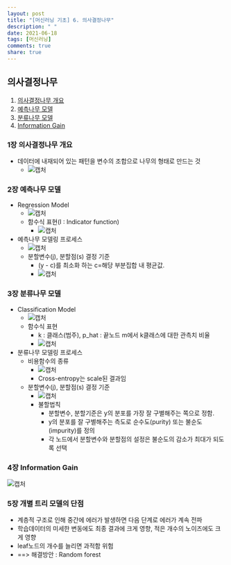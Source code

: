 ```yaml
---
layout: post
title: "[머신러닝 기초] 6. 의사결정나무"
description: " "
date: 2021-06-18
tags: [머신러닝]
comments: true
share: true
---
```


## 의사결정나무
1. [의사결정나무 개요](#1장-의사결정나무-모델)   
2. [예측나무 모델](#2장-예측나무-모델)   
3. [분류나무 모델](#3장-분류나무-모델)   
4. [Information Gain](#4장-Information-Gain)   

### 1장 의사결정나무 개요
- 데이터에 내재되어 있는 패턴을 변수의 조합으로 나무의 형태로 만드는 것
  - ![캡처](https://user-images.githubusercontent.com/43491168/111871934-04b36280-89d0-11eb-9591-e928f44c8e11.PNG)

### 2장 예측나무 모델
- Regression Model
  - ![캡처](https://user-images.githubusercontent.com/43491168/111872066-ca969080-89d0-11eb-8f2e-33ce99805172.PNG)
  - 함수식 표현(I : Indicator function)
    - ![캡처](https://user-images.githubusercontent.com/43491168/111872651-37aa2600-89d1-11eb-8f3f-29ac4dc8c59f.PNG)
- 예측나무 모델링 프로세스
  - ![캡처](https://user-images.githubusercontent.com/43491168/111873018-a12a3480-89d1-11eb-8e05-808a3bfb26eb.PNG)
  - 분할변수(j), 분할점(s) 결정 기준 
    - (y - c)를 최소화 하는 c=해당 부분집합 내 평균값.
    - ![캡처](https://user-images.githubusercontent.com/43491168/111873251-c53a4580-89d2-11eb-8a4b-59d284f3b55d.PNG)

### 3장 분류나무 모델
- Classification Model
  - ![캡처](https://user-images.githubusercontent.com/43491168/111873387-70e39580-89d3-11eb-9922-bfe1a53676b3.PNG)
  - 함수식 표현
    - k : 클래스(범주), p_hat : 끝노드 m에서 k클래스에 대한 관측치 비율 
    - ![캡처](https://user-images.githubusercontent.com/43491168/111873483-c5871080-89d3-11eb-9b1c-a03d48e0dd64.PNG)
- 분류나무 모델링 프로세스
  - 비용함수의 종류
    - ![캡처](https://user-images.githubusercontent.com/43491168/111873610-81484000-89d4-11eb-9163-110569746963.PNG)
    - Cross-entropy는 scale된 결과임
  - 분할변수(j), 분할점(s) 결정 기준 
    - ![캡처](https://user-images.githubusercontent.com/43491168/111873710-ffa4e200-89d4-11eb-8646-f55727ded577.PNG)
    - 불할법칙
      - 분할변수, 분할기준은 y의 분포를 가장 잘 구별해주는 쪽으로 정함.
      - y의 분포를 잘 구별해주는 측도로 순수도(purity) 또는 불순도(impurity)를 정의
      - 각 노드에서 분할변수와 분할점의 설정은 불순도의 감소가 최대가 되도록 선택

### 4장 Information Gain
![캡처](https://user-images.githubusercontent.com/43491168/111873955-316a7880-89d6-11eb-8f8b-17b0c1941580.PNG)

### 5장 개별 트리 모델의 단점
- 계층적 구조로 인해 중간에 에러가 발생하면 다음 단계로 에러가 계속 전파
- 학습데이터의 미세한 변동에도 최종 결과에 크게 영향, 적은 개수의 노이즈에도 크게 영향
- leaf노드의 개수를 늘리면 과적함 위험 
- ==> 해결방안 : Random forest
